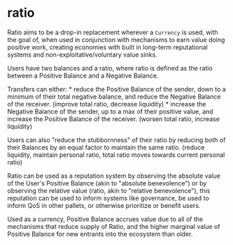 # ratio

Ratio aims to be a drop-in replacement wherever a `Currency` is used, with the goal of, when used in conjunction with mechanisms to earn value doing positive work, creating economies with built in long-term reputational systems and non-exploitative/voluntary value sinks.

Users have two balances and a ratio, where ratio is defined as the ratio between a Positive Balance and a Negative Balance.

Transfers can either: 
    * reduce the Positive Balance of the sender, down to a minimum of their total negative balance, and reduce the Negative Balance of the receiver. (improve total ratio, decrease liquidity)
    * increase the Negative Balance of the sender, up to a max of their positive value, and increase the Positive Balance of the receiver. (worsen total ratio, increase liquidity)

Users can also "reduce the stubbornness" of their ratio by reducing both of their Balances by an equal factor to maintain the same ratio. (reduce liquidity, maintain personal ratio, total ratio moves towards current personal ratio)

Ratio can be used as a reputation system by observing the absolute value of the User's Positive Balance (akin to "absolute benevolence") or by observing the relative value (ratio, akin to "relative benevolence"), this reputation can be used to inform systems like governance, be used to inform QoS in other pallets, or otherwise prioritize or benefit users.

Used as a currency, Positive Balance accrues value due to all of the mechanisms that reduce supply of Ratio, and the higher marginal value of Positive Balance for new entrants into the ecosystem than older.